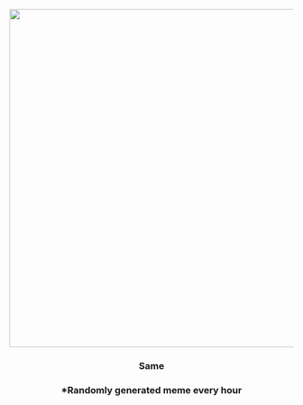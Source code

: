 <p align="center">
        <img src="https://i.redd.it/89fwx5wdkyu91.gif" width="600" height="600">
        </p>
        <h3 align="center">Same</h3>
        <h3 align="center">*Randomly generated meme every hour</h3>
    